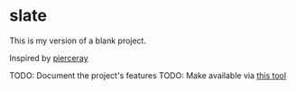 slate
=====

This is my version of a blank project.

Inspired by [pierceray](https://github.com/pierceray)

TODO: Document the project's features
TODO: Make available via [this tool](http://gruntjs.com/project-scaffolding)
